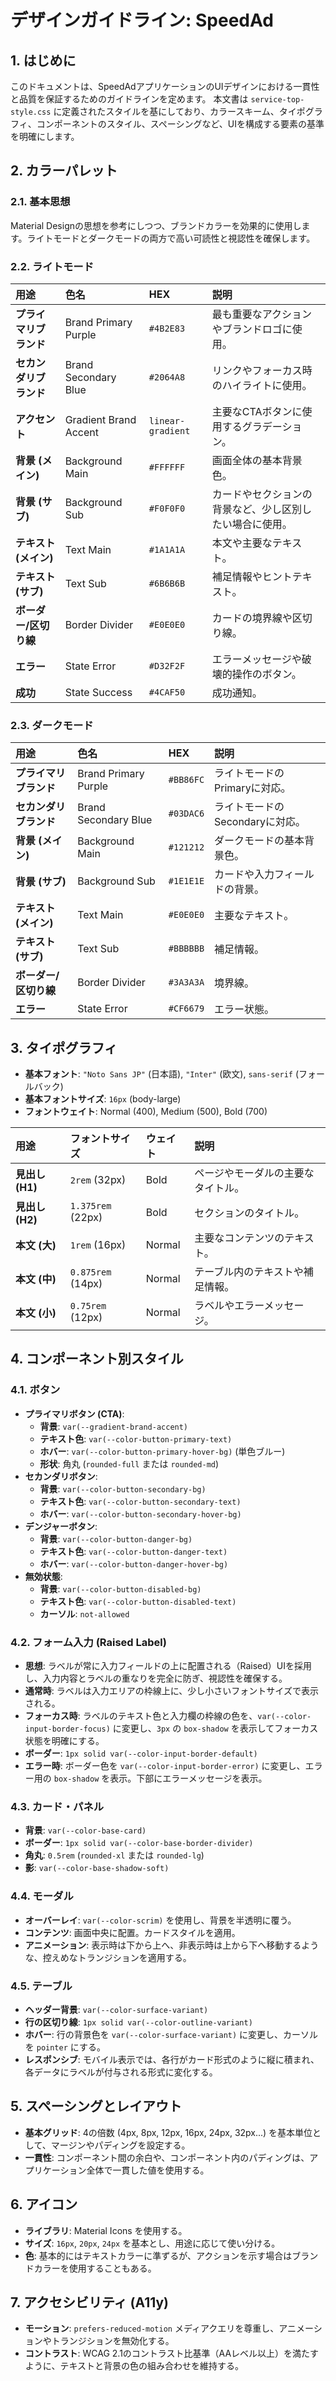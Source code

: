 # デザインガイドライン: SpeedAd

## 1. はじめに

このドキュメントは、SpeedAdアプリケーションのUIデザインにおける一貫性と品質を保証するためのガイドラインを定めます。
本文書は `service-top-style.css` に定義されたスタイルを基にしており、カラースキーム、タイポグラフィ、コンポーネントのスタイル、スペーシングなど、UIを構成する要素の基準を明確にします。

## 2. カラーパレット

### 2.1. 基本思想

Material Designの思想を参考にしつつ、ブランドカラーを効果的に使用します。ライトモードとダークモードの両方で高い可読性と視認性を確保します。

### 2.2. ライトモード

| 用途 | 色名 | HEX | 説明 |
| :--- | :--- | :--- | :--- |
| **プライマリブランド** | Brand Primary Purple | `#4B2E83` | 最も重要なアクションやブランドロゴに使用。 |
| **セカンダリブランド** | Brand Secondary Blue | `#2064A8` | リンクやフォーカス時のハイライトに使用。 |
| **アクセント** | Gradient Brand Accent | `linear-gradient` | 主要なCTAボタンに使用するグラデーション。 |
| **背景 (メイン)** | Background Main | `#FFFFFF` | 画面全体の基本背景色。 |
| **背景 (サブ)** | Background Sub | `#F0F0F0` | カードやセクションの背景など、少し区別したい場合に使用。 |
| **テキスト (メイン)** | Text Main | `#1A1A1A` | 本文や主要なテキスト。 |
| **テキスト (サブ)** | Text Sub | `#6B6B6B` | 補足情報やヒントテキスト。 |
| **ボーダー/区切り線** | Border Divider | `#E0E0E0` | カードの境界線や区切り線。 |
| **エラー** | State Error | `#D32F2F` | エラーメッセージや破壊的操作のボタン。 |
| **成功** | State Success | `#4CAF50` | 成功通知。 |

### 2.3. ダークモード

| 用途 | 色名 | HEX | 説明 |
| :--- | :--- | :--- | :--- |
| **プライマリブランド** | Brand Primary Purple | `#BB86FC` | ライトモードのPrimaryに対応。 |
| **セカンダリブランド** | Brand Secondary Blue | `#03DAC6` | ライトモードのSecondaryに対応。 |
| **背景 (メイン)** | Background Main | `#121212` | ダークモードの基本背景色。 |
| **背景 (サブ)** | Background Sub | `#1E1E1E` | カードや入力フィールドの背景。 |
| **テキスト (メイン)** | Text Main | `#E0E0E0` | 主要なテキスト。 |
| **テキスト (サブ)** | Text Sub | `#BBBBBB` | 補足情報。 |
| **ボーダー/区切り線** | Border Divider | `#3A3A3A` | 境界線。 |
| **エラー** | State Error | `#CF6679` | エラー状態。 |

## 3. タイポグラフィ

- **基本フォント**: `"Noto Sans JP"` (日本語), `"Inter"` (欧文), `sans-serif` (フォールバック)
- **基本フォントサイズ**: `16px` (body-large)
- **フォントウェイト**: Normal (400), Medium (500), Bold (700)

| 用途 | フォントサイズ | ウェイト | 説明 |
| :--- | :--- | :--- | :--- |
| **見出し (H1)** | `2rem` (32px) | Bold | ページやモーダルの主要なタイトル。 |
| **見出し (H2)** | `1.375rem` (22px) | Bold | セクションのタイトル。 |
| **本文 (大)** | `1rem` (16px) | Normal | 主要なコンテンツのテキスト。 |
| **本文 (中)** | `0.875rem` (14px) | Normal | テーブル内のテキストや補足情報。 |
| **本文 (小)** | `0.75rem` (12px) | Normal | ラベルやエラーメッセージ。 |

## 4. コンポーネント別スタイル

### 4.1. ボタン

- **プライマリボタン (CTA)**:
    - **背景**: `var(--gradient-brand-accent)`
    - **テキスト色**: `var(--color-button-primary-text)`
    - **ホバー**: `var(--color-button-primary-hover-bg)` (単色ブルー)
    - **形状**: 角丸 (`rounded-full` または `rounded-md`)
- **セカンダリボタン**:
    - **背景**: `var(--color-button-secondary-bg)`
    - **テキスト色**: `var(--color-button-secondary-text)`
    - **ホバー**: `var(--color-button-secondary-hover-bg)`
- **デンジャーボタン**:
    - **背景**: `var(--color-button-danger-bg)`
    - **テキスト色**: `var(--color-button-danger-text)`
    - **ホバー**: `var(--color-button-danger-hover-bg)`
- **無効状態**:
    - **背景**: `var(--color-button-disabled-bg)`
    - **テキスト色**: `var(--color-button-disabled-text)`
    - **カーソル**: `not-allowed`

### 4.2. フォーム入力 (Raised Label)

- **思想**: ラベルが常に入力フィールドの上に配置される（Raised）UIを採用し、入力内容とラベルの重なりを完全に防ぎ、視認性を確保する。
- **通常時**: ラベルは入力エリアの枠線上に、少し小さいフォントサイズで表示される。
- **フォーカス時**: ラベルのテキスト色と入力欄の枠線の色を、`var(--color-input-border-focus)` に変更し、`3px` の `box-shadow` を表示してフォーカス状態を明確にする。
- **ボーダー**: `1px solid var(--color-input-border-default)`
- **エラー時**: ボーダー色を `var(--color-input-border-error)` に変更し、エラー用の `box-shadow` を表示。下部にエラーメッセージを表示。

### 4.3. カード・パネル

- **背景**: `var(--color-base-card)`
- **ボーダー**: `1px solid var(--color-base-border-divider)`
- **角丸**: `0.5rem` (`rounded-xl` または `rounded-lg`)
- **影**: `var(--color-base-shadow-soft)`

### 4.4. モーダル

- **オーバーレイ**: `var(--color-scrim)` を使用し、背景を半透明に覆う。
- **コンテンツ**: 画面中央に配置。カードスタイルを適用。
- **アニメーション**: 表示時は下から上へ、非表示時は上から下へ移動するような、控えめなトランジションを適用する。

### 4.5. テーブル

- **ヘッダー背景**: `var(--color-surface-variant)`
- **行の区切り線**: `1px solid var(--color-outline-variant)`
- **ホバー**: 行の背景色を `var(--color-surface-variant)` に変更し、カーソルを `pointer` にする。
- **レスポンシブ**: モバイル表示では、各行がカード形式のように縦に積まれ、各データにラベルが付与される形式に変化する。

## 5. スペーシングとレイアウト

- **基本グリッド**: 4の倍数 (4px, 8px, 12px, 16px, 24px, 32px...) を基本単位として、マージンやパディングを設定する。
- **一貫性**: コンポーネント間の余白や、コンポーネント内のパディングは、アプリケーション全体で一貫した値を使用する。

## 6. アイコン

- **ライブラリ**: Material Icons を使用する。
- **サイズ**: `16px`, `20px`, `24px` を基本とし、用途に応じて使い分ける。
- **色**: 基本的にはテキストカラーに準ずるが、アクションを示す場合はブランドカラーを使用することもある。

## 7. アクセシビリティ (A11y)

- **モーション**: `prefers-reduced-motion` メディアクエリを尊重し、アニメーションやトランジションを無効化する。
- **コントラスト**: WCAG 2.1のコントラスト比基準（AAレベル以上）を満たすように、テキストと背景の色の組み合わせを維持する。
